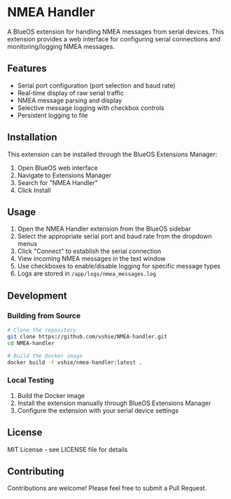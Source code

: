 # NMEA Handler

A BlueOS extension for handling NMEA messages from serial devices. This extension provides a web interface for configuring serial connections and monitoring/logging NMEA messages.

## Features

- Serial port configuration (port selection and baud rate)
- Real-time display of raw serial traffic
- NMEA message parsing and display
- Selective message logging with checkbox controls
- Persistent logging to file

## Installation

This extension can be installed through the BlueOS Extensions Manager:

1. Open BlueOS web interface
2. Navigate to Extensions Manager
3. Search for "NMEA Handler"
4. Click Install

## Usage

1. Open the NMEA Handler extension from the BlueOS sidebar
2. Select the appropriate serial port and baud rate from the dropdown menus
3. Click "Connect" to establish the serial connection
4. View incoming NMEA messages in the text window
5. Use checkboxes to enable/disable logging for specific message types
6. Logs are stored in `/app/logs/nmea_messages.log`

## Development

### Building from Source

```bash
# Clone the repository
git clone https://github.com/vshie/NMEA-handler.git
cd NMEA-handler

# Build the Docker image
docker build -t vshie/nmea-handler:latest .
```

### Local Testing

1. Build the Docker image
2. Install the extension manually through BlueOS Extensions Manager
3. Configure the extension with your serial device settings

## License

MIT License - see LICENSE file for details

## Contributing

Contributions are welcome! Please feel free to submit a Pull Request.
